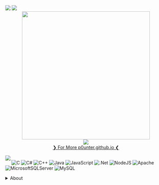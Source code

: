 <div align="left">
  <a href="https://discord.gg/_pounter"><img src="https://img.shields.io/badge/Discord-%237289DA.svg?logo=discord&logoColor=white"></a>
  <a href="mailto:p0unter@proton.me"><img src="https://img.shields.io/badge/Email-D14836?logo=gmail&logoColor=white"></a>
</div>

<div align="center">
  <img src="https://github.com/user-attachments/assets/425ea767-bead-4756-9692-581ebda912d2" height="400">
</div>
<div align="center">
  <img src="https://komarev.com/ghpvc/?username=p0unter"  />
</div>

<div align="center">
  <a href="https://p0unter.github.io">❯ For More p0unter.github.io ❮</a> 
</div> <br>

<img src="https://nirzak-streak-stats.vercel.app/?user=p0unter&theme=neon&hide_border=true" align="left">

![C](https://img.shields.io/badge/c-%2300599C.svg?style=for-the-badge&logo=c&logoColor=white) ![C#](https://img.shields.io/badge/c%23-%23239120.svg?style=for-the-badge&logo=csharp&logoColor=white) ![C++](https://img.shields.io/badge/c++-%2300599C.svg?style=for-the-badge&logo=c%2B%2B&logoColor=white) ![Java](https://img.shields.io/badge/java-%23ED8B00.svg?style=for-the-badge&logo=openjdk&logoColor=white) ![JavaScript](https://img.shields.io/badge/javascript-%23323330.svg?style=for-the-badge&logo=javascript&logoColor=%23F7DF1E) ![.Net](https://img.shields.io/badge/.NET-5C2D91?style=for-the-badge&logo=.net&logoColor=white) ![NodeJS](https://img.shields.io/badge/node.js-6DA55F?style=for-the-badge&logo=node.js&logoColor=white) ![Apache](https://img.shields.io/badge/apache-%23D42029.svg?style=for-the-badge&logo=apache&logoColor=white) ![MicrosoftSQLServer](https://img.shields.io/badge/Microsoft%20SQL%20Server-CC2927?style=for-the-badge&logo=microsoft%20sql%20server&logoColor=white) ![MySQL](https://img.shields.io/badge/mysql-4479A1.svg?style=for-the-badge&logo=mysql&logoColor=white)

<details>
  <summary>About</summary>
Based on my passion for the software industry, I have gained a wide range of experience by developing myself in various fields from a young age. I especially focused on deepening in the field of embedded programming and shared my knowledge in this field by developing open source My goal is to contribute to the problems that people face in the software world by creating innovative solutions.
</details>
